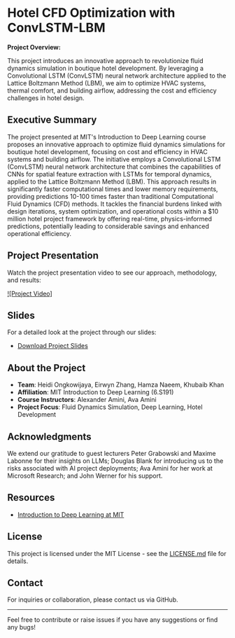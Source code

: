# Hotel CFD Optimization with ConvLSTM-LBM

**Project Overview:**

This project introduces an innovative approach to revolutionize fluid dynamics simulation in boutique hotel development. By leveraging a Convolutional LSTM (ConvLSTM) neural network architecture applied to the Lattice Boltzmann Method (LBM), we aim to optimize HVAC systems, thermal comfort, and building airflow, addressing the cost and efficiency challenges in hotel design.

## Executive Summary

The project presented at MIT's Introduction to Deep Learning course proposes an innovative approach to optimize fluid dynamics simulations for boutique hotel development, focusing on cost and efficiency in HVAC systems and building airflow. The initiative employs a Convolutional LSTM (ConvLSTM) neural network architecture that combines the capabilities of CNNs for spatial feature extraction with LSTMs for temporal dynamics, applied to the Lattice Boltzmann Method (LBM). This approach results in significantly faster computational times and lower memory requirements, providing predictions 10-100 times faster than traditional Computational Fluid Dynamics (CFD) methods. It tackles the financial burdens linked with design iterations, system optimization, and operational costs within a $10 million hotel project framework by offering real-time, physics-informed predictions, potentially leading to considerable savings and enhanced operational efficiency.

## Project Presentation

Watch the project presentation video to see our approach, methodology, and results:

[![Project Video]](https://vimeo.com/1049812306)

## Slides

For a detailed look at the project through our slides:

- [Download Project Slides](slides/HotelCFD_Simulation_Slides.pdf)

## About the Project

- **Team**: Heidi Ongkowijaya, Eirwyn Zhang, Hamza Naeem, Khubaib Khan
- **Affiliation**: MIT Introduction to Deep Learning (6.S191)
- **Course Instructors**: Alexander Amini, Ava Amini
- **Project Focus**: Fluid Dynamics Simulation, Deep Learning, Hotel Development

## Acknowledgments

We extend our gratitude to guest lecturers Peter Grabowski and Maxime Labonne for their insights on LLMs; Douglas Blank for introducing us to the risks associated with AI project deployments; Ava Amini for her work at Microsoft Research; and John Werner for his support.

## Resources

- [Introduction to Deep Learning at MIT](https://introtodeeplearning.com/)

## License

This project is licensed under the MIT License - see the [LICENSE.md](LICENSE.md) file for details.

## Contact

For inquiries or collaboration, please contact us via GitHub.

---

Feel free to contribute or raise issues if you have any suggestions or find any bugs!
